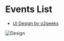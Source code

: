 # Events List

- [UI Design by o2geeks](https://dribbble.com/shots/3864441-Event-List-App-Screen-Design)

![Design](https://cdn.dribbble.com/users/1346196/screenshots/3864441/attachments/876649/event_list_app_screen_design1.jpg)
